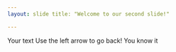 ```yaml
--- 
layout: slide title: "Welcome to our second slide!" 

--- 
```

Your text Use the left arrow to go back! You know it
